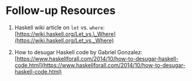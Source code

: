 # Follow-up Resources

1. Haskell wiki article on `let` vs. `where`: [https://wiki.haskell.org/Let_vs.\_Where](https://wiki.haskell.org/Let_vs._Where)

2. How to desugar Haskell code by Gabriel Gonzalez: [https://www.haskellforall.com/2014/10/how-to-desugar-haskell-code.html](https://www.haskellforall.com/2014/10/how-to-desugar-haskell-code.html)
